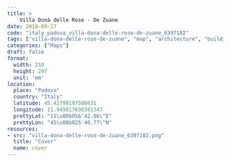 ```yaml
---
title: > 
    Villa Donà delle Rose - De Zuane
date: 2018-09-27
code: "italy_padova_villa-dona-delle-rose-de-zuane_6397182"
tags: ["villa-dona-delle-rose-de-zuane", "map", "architecture", "buildings", "Padova", "Italy"]
categories: ["Maps"]
draft: false
format:
  width: 210
  height: 297
  unit: 'mm'
location:
  place: "Padova"
  country: "Italy"
  latitude: 45.42799197500631
  longitude: 11.945017630381347
  prettyLat: "11\u00b056'42.06\"E"
  prettyLon: "45\u00b025'40.77\"N"
resources:
- src: "villa-dona-delle-rose-de-zuane_6397182.png"
  title: "Cover"
  name: cover
---
```


